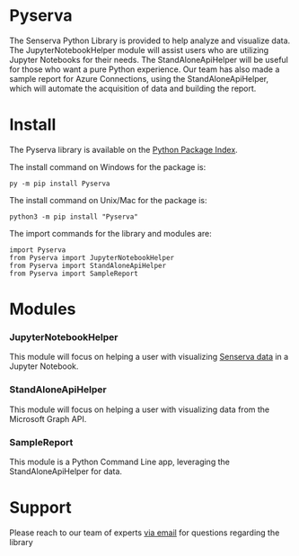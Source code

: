 
# Pyserva

The Senserva Python Library is provided to help analyze and visualize data. The JupyterNotebookHelper module will assist users who are utilizing Jupyter Notebooks for their needs. The StandAloneApiHelper will be useful for those who want a pure Python experience. Our team has also made a sample report for Azure Connections, using the StandAloneApiHelper, which will automate the acquisition of data and building the report.

# Install

The Pyserva library is available on the [Python Package Index](https://pypi.org/project/Pyserva/).

The install command on Windows for the package is:

    py -m pip install Pyserva

The install command on Unix/Mac for the package is:

    python3 -m pip install "Pyserva"

  
  The import commands for the library and modules are:
  

    import Pyserva
    from Pyserva import JupyterNotebookHelper
    from Pyserva import StandAloneApiHelper
    from Pyserva import SampleReport

# Modules

### JupyterNotebookHelper
This module will focus on helping a user with visualizing [Senserva data](https://azuremarketplace.microsoft.com/marketplace/apps/senservallc.senserva_multitenant?tab=Overview) in a Jupyter Notebook. 

### StandAloneApiHelper
This module will focus on helping a user with visualizing data from the Microsoft Graph API.

### SampleReport
This module is a Python Command Line app, leveraging the StandAloneApiHelper for data.

# Support

Please reach to our team of experts [via email](mailto:support@senserva.com) for questions regarding the library
